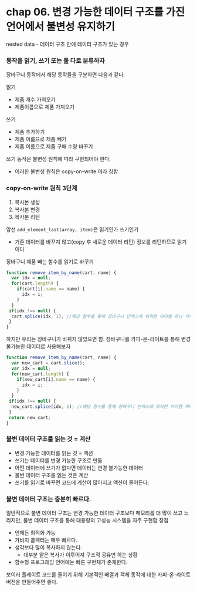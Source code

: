 
# chap 06. 변경 가능한 데이터 구조를 가진 언어에서 불변성 유지하기 
nested data - 데이터 구조 안에 데이터 구조가 있는 경우 

### 동작을 읽기, 쓰기 또는 둘 다로 분류하자 
장바구니 동작에서 해당 동작들을 구분하면 다음과 같다. 

읽기 
- 제품 개수 가져오기 
- 제품이름으로 제품 가져오기 

쓰기 
- 제품 추가하기 
- 제품 이름으로 제품 빼기 
- 제품 이름으로 제품 구매 수량 바꾸기 

쓰기 동작은 불변성 원칙에 따라 구현되어야 한다. 
- 이러한 불변성 원칙은 copy-on-write 이라 칭함 

### copy-on-write 원칙 3단계 
1. 복사본 생성
2. 복사본 변경
3. 복사본 리턴 


앞선 `add_element_last(array, item)`은 읽기인가 쓰기인가 
- 기존 데이터를 바꾸지 않고(copy 후 새로운 데이터 리턴) 정보를 리턴하므로 읽기이다

장바구니 제품 빼는 함수를 읽기로 바꾸기 

```js
function remove_item_by_name(cart, name) {
  var idx = null;
  for(cart.length) {
    if(cart[i].name == name) {
      idx = i;
    }
  }
 if(idx !== null) {
  cart.splice(idx, 1); //해당 함수를 통해 장바구니 인덱스에 위치한 아이템 하나 삭제 
 }
}
```

하지만 우리는 장바구니가 바뀌지 않았으면 함. 장바구니를 카피-온-라이트를 통해 변경 불가능한 데이터로 사용해보자

```js
function remove_item_by_name(cart, name) {
  var new_cart = cart.slice();
  var idx = null;
  for(new_cart.length) {
    if(new_cart[i].name == name) {
      idx = i;
    }
  }
 if(idx !== null) {
  new_cart.splice(idx, 1); //해당 함수를 통해 장바구니 인덱스에 위치한 아이템 하나 삭제 
 }
 return new_cart;
}
```

### 불변 데이터 구조를 읽는 것 = 계산 
- 변경 가능한 데이터를 읽는 것 = 액션
- 쓰기는 데이터를 변경 가능한 구조로 만듦
- 어떤 데이터에 쓰기가 없다면 데이터는 변경 불가능한 데이터
- 불변 데이터 구조를 읽는 것은 계산
- 쓰기를 읽기로 바꾸면 코드에 계산이 많아지고 액션이 줄어든다. 

### 불변 데이터 구조는 충분히 빠르다. 
일반적으로 불변 데이터 구조는 변경 가능한 데이터 구조보다 메모리를 더 많이 쓰고 느리지만, 불변 데이터 구조를 통해 대용량의 고성능 시스템을 자주 구현함 
장점 
- 언제든 최적화 가능
- 가비지 콜렉터는 매우 빠르다. 
- 생각보다 많이 복사하지 않는다. 
  - 대부분 얕은 복사가 이루어져 구조적 공유만 하는 상황
- 함수형 프로그래밍 언어에는 빠른 구현체가 존재한다. 

보이러 플레이트 코드를 줄이기 위해 기본적인 배열과 객체 동작에 대한 카피-온-라이트 버전을 만들어주면 좋다. 
